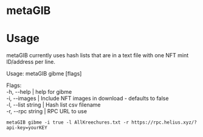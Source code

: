 # metaGIB

# Usage

metaGIB currently uses hash lists that are in a text file with one NFT mint ID/address per line.
<!-- usage -->

Usage:
metaGIB gibme [flags]

Flags:  
-h, --help | help for gibme  
-i, --images | Include NFT images in download - defaults to false  
-l, --list string | Hash list csv filename  
-r, --rpc string | RPC URL to use  


```sh-session
metaGIB gibme -i true -l AllKreechures.txt -r https://rpc.helius.xyz/?api-key=yourKEY
```

<!-- usagestop -->
